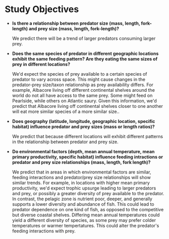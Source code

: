 # Study Objectives

- **Is there a relationship between predator size (mass, length, fork-length) and prey size (mass, length, fork-length)?**
  
  We predict there will be a trend of larger predators consuming larger prey. 
  
- **Does the same species of predator in different geographic locations exhibit the same feeding pattern? Are they eating the same sizes of prey in different locations?**
  
  We'd expect the species of prey available to a certain species of predator to vary across space. This might cause changes in the predator-prey size/taxon relationship as prey availability differs. For example, Albacore living off different continental shelves around the world do not all have access to the same prey. Some might feed on Pearlside, while others on Atlantic saury. Given this information, we'd predict that Albacore living off continental shelves closer to one another will eat more similar species of a more similar size.. 
  
- **Does geography (latitude, longitude, geographic location, specific habitat) influence predator and prey sizes (mass or length ratios)?**

  We predict that because different locations will exhibit different patterns in the relationship between predator and prey size. 

- **Do environmental factors (depth, mean annual temperature, mean primary productivity, specific habitat) influence feeding intractions or predator and prey size relationships (mass, length, fork length)?**
  
  We predict that in areas in which environmental factors are similar, feeding interactions and predator/prey size relationships will show similar trends. For example, in locations with higher mean primary productivity, we'd expect trophic upsurge leading to larger predators and prey, or possibly a greater diversity of prey available to the predator. In contrast, the pelagic zone is nutrient poor, deeper, and generally supports a lower diversity and abundance of fish. This could lead to predator dependence on one kind of fish, as opposed to the competitive but diverse coastal shelves. Differing mean annual temperatures could yield a different diversity of species, as some prey may prefer colder temperatures or warmer tempertatures. This could alter the predator's feeding interactions with prey. 

